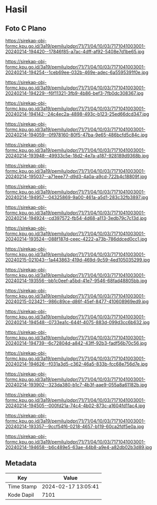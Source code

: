 # Hasil

## Foto C Plano

https://sirekap-obj-formc.kpu.go.id/3a19/pemilu/pdpr/71/71/04/10/03/7171041003001-20240214-194420--17846f85-a7ac-4dff-af92-5408e7d1be65.jpg

https://sirekap-obj-formc.kpu.go.id/3a19/pemilu/pdpr/71/71/04/10/03/7171041003001-20240214-194254--1ceb69ee-032b-469e-adec-6a5595391f0e.jpg

https://sirekap-obj-formc.kpu.go.id/3a19/pemilu/pdpr/71/71/04/10/03/7171041003001-20240214-194229--f6f11321-3fb9-4b86-bef3-7fb0dc308367.jpg

https://sirekap-obj-formc.kpu.go.id/3a19/pemilu/pdpr/71/71/04/10/03/7171041003001-20240214-194142--24c4ec2a-4898-493c-b123-25ed66dcd347.jpg

https://sirekap-obj-formc.kpu.go.id/3a19/pemilu/pdpr/71/71/04/10/03/7171041003001-20240214-194059--0f978160-80f5-47ba-9e65-486bcfd5c84c.jpg

https://sirekap-obj-formc.kpu.go.id/3a19/pemilu/pdpr/71/71/04/10/03/7171041003001-20240214-193948--49933c5e-18d2-4e7a-a187-928189d9368b.jpg

https://sirekap-obj-formc.kpu.go.id/3a19/pemilu/pdpr/71/71/04/10/03/7171041003001-20240214-195037--a71eee77-d9d3-4a0a-a9cd-722b4c18809f.jpg

https://sirekap-obj-formc.kpu.go.id/3a19/pemilu/pdpr/71/71/04/10/03/7171041003001-20240214-194957--04325869-9a00-461a-a5d1-283c32fb3897.jpg

https://sirekap-obj-formc.kpu.go.id/3a19/pemilu/pdpr/71/71/04/10/03/7171041003001-20240214-194924--cd397572-fb54-4d68-a113-3edb79c7c13d.jpg

https://sirekap-obj-formc.kpu.go.id/3a19/pemilu/pdpr/71/71/04/10/03/7171041003001-20240214-193524--088f187d-ceec-4222-a73b-786ddced0cc1.jpg

https://sirekap-obj-formc.kpu.go.id/3a19/pemilu/pdpr/71/71/04/10/03/7171041003001-20240215-021043--1a443863-419d-469d-9c59-4ed105035299.jpg

https://sirekap-obj-formc.kpu.go.id/3a19/pemilu/pdpr/71/71/04/10/03/7171041003001-20240214-193556--bb1c0eef-a5bd-41e7-9546-68fad48805bb.jpg

https://sirekap-obj-formc.kpu.go.id/3a19/pemilu/pdpr/71/71/04/10/03/7171041003001-20240215-023421--986c89ce-d86f-45ef-8477-410608969ed9.jpg

https://sirekap-obj-formc.kpu.go.id/3a19/pemilu/pdpr/71/71/04/10/03/7171041003001-20240214-194548--0733ea1c-644f-4075-883d-099d3cc6b632.jpg

https://sirekap-obj-formc.kpu.go.id/3a19/pemilu/pdpr/71/71/04/10/03/7171041003001-20240214-194739--6c72804d-a842-43ff-92b3-fadf56b70c56.jpg

https://sirekap-obj-formc.kpu.go.id/3a19/pemilu/pdpr/71/71/04/10/03/7171041003001-20240214-194626--f031a3d5-c362-46a5-833b-fcc68e756d7e.jpg

https://sirekap-obj-formc.kpu.go.id/3a19/pemilu/pdpr/71/71/04/10/03/7171041003001-20240214-193902--323da380-b1c7-4b3f-aae9-055a8a61182b.jpg

https://sirekap-obj-formc.kpu.go.id/3a19/pemilu/pdpr/71/71/04/10/03/7171041003001-20240214-194505--000fd21a-74c4-4b02-873c-a1604fd11ac4.jpg

https://sirekap-obj-formc.kpu.go.id/3a19/pemilu/pdpr/71/71/04/10/03/7171041003001-20240214-193357--9ccf54f6-0218-4657-b119-60ca2fdf5e0a.jpg

https://sirekap-obj-formc.kpu.go.id/3a19/pemilu/pdpr/71/71/04/10/03/7171041003001-20240214-194658--b6c489e5-63ae-44b8-a9e4-a82db02b3d89.jpg


## Metadata

| Key        | Value               |
| ---------- | ------------------- |
| Time Stamp | 2024-02-17 13:05:41 |
| Kode Dapil | 7101                |



